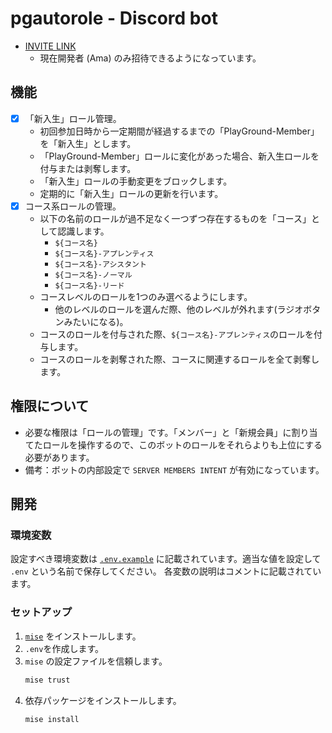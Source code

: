 # pgautorole - Discord bot

- [INVITE LINK](https://discord.com/oauth2/authorize?client_id=1252439534747254824&permissions=268435456&integration_type=0&scope=bot+applications.commands)
  - 現在開発者 (Ama) のみ招待できるようになっています。

## 機能

- [x] 「新入生」ロール管理。
  - 初回参加日時から一定期間が経過するまでの「PlayGround-Member」を「新入生」とします。
  - 「PlayGround-Member」ロールに変化があった場合、新入生ロールを付与または剥奪します。
  - 「新入生」ロールの手動変更をブロックします。
  - 定期的に「新入生」ロールの更新を行います。
- [x] コース系ロールの管理。
  - 以下の名前のロールが過不足なく一つずつ存在するものを「コース」として認識します。
    - `${コース名}`
    - `${コース名}-アプレンティス`
    - `${コース名}-アシスタント`
    - `${コース名}-ノーマル`
    - `${コース名}-リード`
  - コースレベルのロールを1つのみ選べるようにします。
    - 他のレベルのロールを選んだ際、他のレベルが外れます(ラジオボタンみたいになる)。
  - コースのロールを付与された際、`${コース名}-アプレンティス`のロールを付与します。
  - コースのロールを剥奪された際、コースに関連するロールを全て剥奪します。

## 権限について

- 必要な権限は「ロールの管理」です。「メンバー」と「新規会員」に割り当てたロールを操作するので、このボットのロールをそれらよりも上位にする必要があります。
- 備考：ボットの内部設定で `SERVER MEMBERS INTENT` が有効になっています。

## 開発

### 環境変数

設定すべき環境変数は [`.env.example`](.env.example) に記載されています。適当な値を設定して `.env` という名前で保存してください。
各変数の説明はコメントに記載されています。

### セットアップ

1. [`mise`](https://mise.jdx.dev/) をインストールします。
2. `.env`を作成します。
3. `mise` の設定ファイルを信頼します。
   ```bash
   mise trust
   ```
4. 依存パッケージをインストールします。
   ```bash
   mise install
   ```
